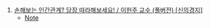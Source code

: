 1. [손해보는 인간관계? 당장 따라해보세요! / 이헌주 교수 (풀버전) [신의경지]](https://youtu.be/EulvtRl8tAA)
    - [Note](./Note/인간관계_이헌주_교수.md)